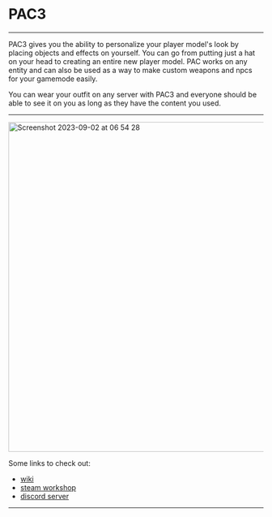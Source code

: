 # PAC3

---

PAC3 gives you the ability to personalize your player model's look by placing objects and effects on yourself. You can go from putting just a hat on your head to creating an entire new player model. PAC works on any entity and can also be used as a way to make custom weapons and npcs for your gamemode easily. 

You can wear your outfit on any server with PAC3 and everyone should be able to see it on you as long as they have the content you used.

---

<img width="650" alt="Screenshot 2023-09-02 at 06 54 28" src="https://github.com/CapsAdmin/pac3/assets/204157/276c7bfc-f5a9-422a-bfb6-683a26981539">

Some links to check out:
* [wiki](https://wiki.pac3.info/start "PAC3 Wiki")
* [steam workshop](http://steamcommunity.com/sharedfiles/filedetails/?id=104691717 "Workshop Version") 
* [discord server](https://discord.gg/utpR3gJ "Join PAC3 Discord Server") 

---

